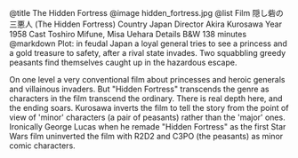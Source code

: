 @title		The Hidden Fortress
@image		hidden_fortress.jpg
@list
Film		&#38560;&#12375;&#30758;&#12398;&#19977;&#24746;&#20154; (The Hidden Fortress)
Country		Japan
Director		Akira Kurosawa
Year		1958
Cast		Toshiro Mifune, Misa Uehara
Details		B&amp;W 138 minutes
@markdown
Plot: in feudal Japan a loyal general tries to see
a princess and a gold treasure to safety, after a rival
state invades.  Two squabbling greedy peasants find
themselves caught up in the hazardous escape.

On one level a very conventional film about princesses
and heroic generals and villainous invaders.  But
"Hidden Fortress" transcends the genre as characters
in the film transcend the ordinary.  There is real
depth here, and the ending soars.  Kurosawa inverts
the film to tell the story from the point of view of
'minor' characters (a pair of peasants) rather than
the 'major' ones.  Ironically George Lucas when he
remade "Hidden Fortress" as the first Star Wars film
uninverted the film with R2D2 and C3PO (the peasants)
as minor comic characters.
